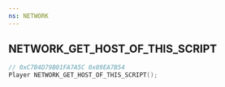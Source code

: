 ```yaml
---
ns: NETWORK
---
```

## NETWORK_GET_HOST_OF_THIS_SCRIPT

```c
// 0xC7B4D79B01FA7A5C 0x89EA7B54
Player NETWORK_GET_HOST_OF_THIS_SCRIPT();
```

